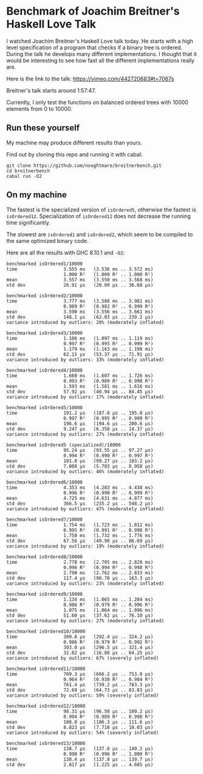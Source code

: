# Benchmark of Joachim Breitner's Haskell Love Talk

I watched Joachim Breitner's Haskell Love talk today. He starts with a high level specification of a program that checks if a binary tree is ordered. During the talk he develops many different implementations. I thought that it would be interesting to see how fast all the different implementations really are.

Here is the link to the talk: https://vimeo.com/442720683#t=7067s

Breitner's talk starts around 1:57:47.

Currently, I only test the functions on balanced ordered trees with 10000
elements from 0 to 10000.

## Run these yourself

My machine may produce different results than yours.

Find out by cloning this repo and running it with cabal:

```
git clone https://github.com/noughtmare/breitnerbench.git
cd breitnerbench
cabal run -O2
```

## On my machine

The fastest is the specialized version of `isOrdered5`, otherwise the fastest is `isOrdered12`. Specialization of `isOrdered12` does not decrease the running time significantly.

The slowest are `isOrdered1` and `isOrdered2`, which seem to be compiled to the same optimized binary code.

Here are all the results with GHC 8.10.1 and `-O2`:

```
benchmarked isOrdered1/10000
time                 3.555 ms   (3.536 ms .. 3.572 ms)
                     1.000 R²   (1.000 R² .. 1.000 R²)
mean                 3.557 ms   (3.550 ms .. 3.568 ms)
std dev              26.91 μs   (20.89 μs .. 36.60 μs)

benchmarked isOrdered2/10000
time                 3.777 ms   (3.588 ms .. 3.981 ms)
                     0.989 R²   (0.982 R² .. 0.999 R²)
mean                 3.590 ms   (3.556 ms .. 3.661 ms)
std dev              148.1 μs   (62.03 μs .. 239.2 μs)
variance introduced by outliers: 20% (moderately inflated)

benchmarked isOrdered3/10000
time                 1.106 ms   (1.097 ms .. 1.119 ms)
                     0.997 R²   (0.995 R² .. 0.999 R²)
mean                 1.179 ms   (1.163 ms .. 1.198 ms)
std dev              62.15 μs   (53.37 μs .. 71.91 μs)
variance introduced by outliers: 33% (moderately inflated)

benchmarked isOrdered4/10000
time                 1.660 ms   (1.607 ms .. 1.726 ms)
                     0.993 R²   (0.989 R² .. 0.998 R²)
mean                 1.593 ms   (1.581 ms .. 1.616 ms)
std dev              57.92 μs   (40.94 μs .. 84.45 μs)
variance introduced by outliers: 17% (moderately inflated)

benchmarked isOrdered5/10000
time                 191.2 μs   (187.8 μs .. 195.0 μs)
                     0.997 R²   (0.995 R² .. 0.999 R²)
mean                 196.6 μs   (194.6 μs .. 200.6 μs)
std dev              9.247 μs   (6.358 μs .. 14.37 μs)
variance introduced by outliers: 27% (moderately inflated)

benchmarked isOrdered5 (specialized)/10000
time                 95.24 μs   (93.55 μs .. 97.27 μs)
                     0.994 R²   (0.990 R² .. 0.997 R²)
mean                 101.0 μs   (99.27 μs .. 103.2 μs)
std dev              7.008 μs   (5.783 μs .. 8.958 μs)
variance introduced by outliers: 46% (moderately inflated)

benchmarked isOrdered6/10000
time                 4.353 ms   (4.283 ms .. 4.438 ms)
                     0.996 R²   (0.990 R² .. 0.999 R²)
mean                 4.725 ms   (4.631 ms .. 4.877 ms)
std dev              366.5 μs   (235.2 μs .. 548.2 μs)
variance introduced by outliers: 47% (moderately inflated)

benchmarked isOrdered7/10000
time                 1.754 ms   (1.723 ms .. 1.812 ms)
                     0.995 R²   (0.991 R² .. 0.998 R²)
mean                 1.750 ms   (1.732 ms .. 1.776 ms)
std dev              67.56 μs   (49.90 μs .. 86.69 μs)
variance introduced by outliers: 19% (moderately inflated)

benchmarked isOrdered8/10000
time                 2.778 ms   (2.705 ms .. 2.828 ms)
                     0.996 R²   (0.994 R² .. 0.998 R²)
mean                 2.790 ms   (2.762 ms .. 2.833 ms)
std dev              117.4 μs   (90.78 μs .. 163.3 μs)
variance introduced by outliers: 23% (moderately inflated)

benchmarked isOrdered9/10000
time                 1.134 ms   (1.065 ms .. 1.204 ms)
                     0.986 R²   (0.979 R² .. 0.996 R²)
mean                 1.075 ms   (1.064 ms .. 1.096 ms)
std dev              51.60 μs   (37.62 μs .. 76.10 μs)
variance introduced by outliers: 27% (moderately inflated)

benchmarked isOrdered10/10000
time                 309.8 μs   (292.4 μs .. 324.2 μs)
                     0.986 R²   (0.979 R² .. 0.992 R²)
mean                 303.0 μs   (296.5 μs .. 321.4 μs)
std dev              32.82 μs   (16.88 μs .. 64.25 μs)
variance introduced by outliers: 67% (severely inflated)

benchmarked isOrdered11/10000
time                 709.3 μs   (666.2 μs .. 753.0 μs)
                     0.964 R²   (0.938 R² .. 0.984 R²)
mean                 761.4 μs   (739.2 μs .. 783.3 μs)
std dev              72.69 μs   (64.73 μs .. 83.83 μs)
variance introduced by outliers: 59% (severely inflated)

benchmarked isOrdered12/10000
time                 98.31 μs   (96.50 μs .. 100.2 μs)
                     0.994 R²   (0.989 R² .. 0.998 R²)
mean                 108.8 μs   (106.3 μs .. 111.6 μs)
std dev              8.823 μs   (7.718 μs .. 10.03 μs)
variance introduced by outliers: 54% (severely inflated)

benchmarked isOrdered13/10000
time                 138.7 μs   (137.8 μs .. 140.2 μs)
                     0.998 R²   (0.996 R² .. 1.000 R²)
mean                 138.4 μs   (137.8 μs .. 139.7 μs)
std dev              2.817 μs   (1.225 μs .. 4.685 μs)
```
